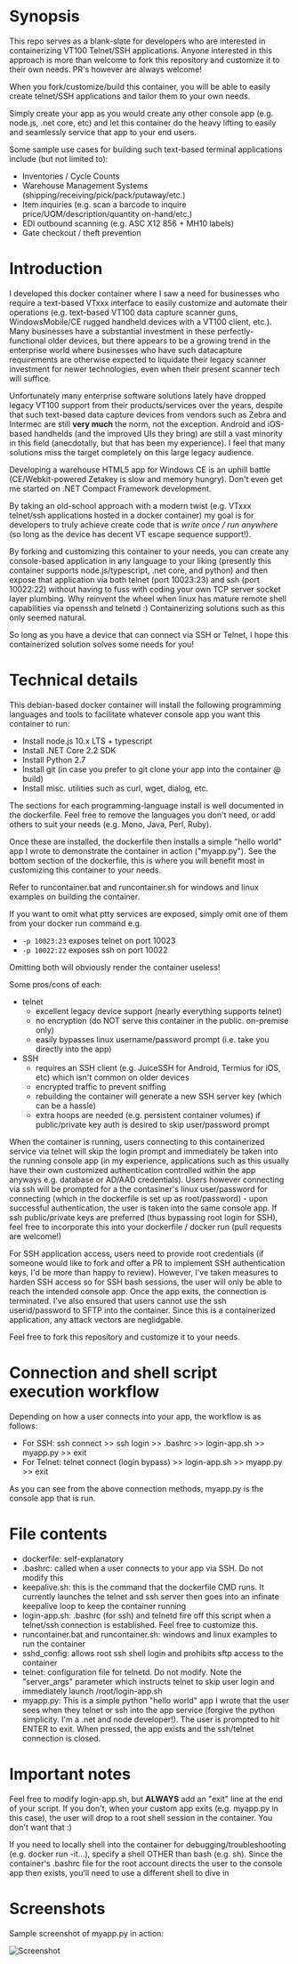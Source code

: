 # Synopsis

This repo serves as a blank-slate for developers who are interested in containerizing VT100 Telnet/SSH applications. Anyone interested in this approach is more than welcome to fork this repository and customize it to their own needs. PR's however are always welcome!

When you fork/customize/build this container, you will be able to easily create telnet/SSH applications and tailor them to your own needs. 

Simply create your app as you would create any other console app (e.g. node.js, .net core, etc) and let this container do the heavy lifting to easily and seamlessly service that app to your end users. 

Some sample use cases for building such text-based terminal applications include (but not limited to):

* Inventories / Cycle Counts
* Warehouse Management Systems (shipping/receiving/pick/pack/putaway/etc.)
* Item inquiries (e.g. scan a barcode to inquire price/UOM/description/quantity on-hand/etc.)
* EDI outbound scanning (e.g. ASC X12 856 + MH10 labels)
* Gate checkout / theft prevention

# Introduction

I developed this docker container where I saw a need for businesses who require a text-based VTxxx interface to easily customize and automate their operations (e.g. text-based VT100 data capture scanner guns, WindowsMobile/CE rugged handheld devices with a VT100 client, etc.). Many businesses have a substantial investment in these perfectly-functional older devices, but there appears to be a growing trend in the enterprise world where businesses who have such datacapture requirements are otherwise expected to liquidate their legacy scanner investment for newer technologies, even when their present scanner tech will suffice. 

Unfortunately many enterprise software solutions lately have dropped legacy VT100 support from their products/services over the years, despite that such text-based data capture devices from vendors such as Zebra and Intermec are still **very much** the norm, not the exception. Android and iOS-based handhelds (and the improved UIs they bring) are still a vast minority in this field (anecdotally, but that has been my experience). I feel that many solutions miss the target completely on this large legacy audience. 

Developing a warehouse HTML5 app for Windows CE is an uphill battle (CE/Webkit-powered Zetakey is slow and memory hungry). Don't even get me started on .NET Compact Framework development.

By taking an old-school approach with a modern twist (e.g. VTxxx telnet/ssh applications hosted in a docker container) my goal is for developers to truly achieve create code that is *write once / run anywhere* (so long as the device has decent VT escape sequence support!).

By forking and customizing this container to your needs, you can create any console-based application in any language to your liking (presently this container supports node.js/typescript, .net core, and python) and then expose that application via both telnet (port 10023:23) and ssh (port 10022:22) without having to fuss with coding your own TCP server socket layer plumbing. Why reinvent the wheel when linux has mature remote shell capabilities via openssh and telnetd :) Containerizing solutions such as this only seemed natural. 

So long as you have a device that can connect via SSH or Telnet, I hope this containerized solution solves some needs for you!

# Technical details

This debian-based docker container will install the following programming languages and tools to facilitate whatever console app you want this container to run:

* Install node.js 10.x LTS + typescript
* Install .NET Core 2.2 SDK
* Install Python 2.7
* Install git (in case you prefer to git clone your app into the container @ build)
* Install misc. utilities such as curl, wget, dialog, etc.

The sections for each programming-language install is well documented in the dockerfile. Feel free to remove the languages you don't need, or add others to suit your needs (e.g. Mono, Java, Perl, Ruby).

Once these are installed, the dockerfile then installs a simple "hello world" app I wrote to demonstrate the container in action ("myapp.py"). See the bottom section of the dockerfile, this is where you will benefit most in customizing this container to your needs. 

Refer to runcontainer.bat and runcontainer.sh for windows and linux examples on building the container. 

If you want to omit what ptty services are exposed, simply omit one of them from your docker run command e.g.

* `-p 10023:23` exposes telnet on port 10023
* `-p 10022:22` exposes ssh on port 10022

Omitting both will obviously render the container useless!

Some pros/cons of each:

* telnet
  * excellent legacy device support (nearly everything supports telnet)
  * no encryption (do NOT serve this container in the public. on-premise only)
  * easily bypasses linux username/password prompt (i.e. take you directly into the app)
* SSH
  * requires an SSH client (e.g. JuiceSSH for Android, Termius for iOS, etc) which isn't common on older devices
  * encrypted traffic to prevent sniffing
  * rebuilding the container will generate a new SSH server key (which can be a hassle)
  * extra hoops are needed (e.g. persistent container volumes) if public/private key auth is desired to skip user/password prompt

When the container is running, users connecting to this containerized service via telnet will skip the login prompt and immediately be taken into the running console app (in my experience, applications such as this usually have their own customized authentication controlled within the app anyways e.g. database or AD/AAD credentials). Users however connecting via ssh will be prompted for a the contasiner's linux user/password for connecting (which in the dockerfile is set up as root/password) - upon successful authentication, the user is taken into the same console app. If ssh public/private keys are preferred (thus bypassing root login for SSH), feel free to incorporate this into your dockerfile / docker run (pull requests are welcome!)

For SSH application access, users need to provide root credentials (if someone would like to fork and offer a PR to implement SSH authentication keys, I'd be more than happy to review). However, I've taken measures to harden SSH access so for SSH bash sessions, the user will only be able to reach the intended console app. Once the app exits, the connection is terminated. I've also ensured that users cannot use the ssh userid/password to SFTP into the container. Since this is a containerized application, any attack vectors are neglidgable. 

Feel free to fork this repository and customize it to your needs. 

# Connection and shell script execution workflow

Depending on how a user connects into your app, the workflow is as follows:

* For SSH: ssh connect >> ssh login >> .bashrc >> login-app.sh >> myapp.py >> exit
* For Telnet: telnet connect (login bypass) >> login-app.sh >> myapp.py >> exit

As you can see from the above connection methods, myapp.py is the console app that is run. 

# File contents

* dockerfile: self-explanatory
* .bashrc: called when a user connects to your app via SSH. Do not modify this
* keepalive.sh: this is the command that the dockerfile CMD runs. It currently launches the telnet and ssh server then goes into an infinate keepalive loop to keep the container running
* login-app.sh: .bashrc (for ssh) and telnetd fire off this script when a telnet/ssh connection is established. Feel free to customize this.
* runcontainer.bat and runcontainer.sh: windows and linux examples to run the container
* sshd_config: allows root ssh shell login and prohibits sftp access to the container
* telnet: configuration file for telnetd. Do not modify. Note the "server_args" parameter which instructs telnet to skip user login and immediately launch /root/login-app.sh
* myapp.py: This is a simple python "hello world" app I wrote that the user sees when they telnet or ssh into the app service (forgive the python simplicity. I'm a .net and node developer!). The user is prompted to hit ENTER to exit. When pressed, the app exists and the ssh/telnet connection is closed. 

# Important notes

Feel free to modify login-app.sh, but **ALWAYS** add an "exit" line at the end of your script. If you don't, when your custom app exits (e.g. myapp.py in this case), the user will drop to a root shell session in the container. You don't want that :)

If you need to locally shell into the container for debugging/troubleshooting (e.g. docker run -it...), specify a shell OTHER than bash (e.g. sh). Since the container's .bashrc file for the root account directs the user to the console app then exists, you'll need to use a different shell to dive in 

# Screenshots

Sample screenshot of myapp.py in action:

![Screenshot](screenshot.png)

